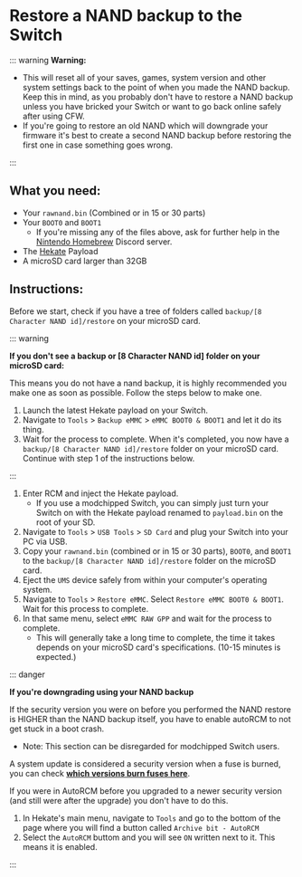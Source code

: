 # Restore a NAND backup to the Switch

::: warning
**Warning:**

- This will reset all of your saves, games, system version and other system settings back to the point of when you made the NAND backup. Keep this in mind, as you probably don't have to restore a NAND backup unless you have bricked your Switch or want to go back online safely after using CFW.
- If you're going to restore an old NAND which will downgrade your firmware it's best to create a second NAND backup before restoring the first one in case something goes wrong.

:::

## What you need:
- Your `rawnand.bin` (Combined or in 15 or 30 parts)
- Your `BOOT0` and `BOOT1`
    - If you're missing any of the files above, ask for further help in the [Nintendo Homebrew](https://discord.gg/C29hYvh) Discord server.
- The [Hekate](https://github.com/CTCaer/hekate/releases/) Payload
- A microSD card larger than 32GB

## Instructions:

Before we start, check if you have a tree of folders called `backup/[8 Character NAND id]/restore` on your microSD card.

::: warning

**If you don't see a backup or [8 Character NAND id] folder on your microSD card:**

This means you do not have a nand backup, it is highly recommended you make one as soon as possible. Follow the steps below to make one.

1. Launch the latest Hekate payload on your Switch.
1. Navigate to `Tools` > `Backup eMMC` > `eMMC BOOT0 & BOOT1` and let it do its thing.
1. Wait for the process to complete. When it's completed, you now have a `backup/[8 Character NAND id]/restore` folder on your microSD card. Continue with step 1 of the instructions below.

:::

1. Enter RCM and inject the Hekate payload.
    - If you use a modchipped Switch, you can simply just turn your Switch on with the Hekate payload renamed to `payload.bin` on the root of your SD.
1. Navigate to `Tools` > `USB Tools` > `SD Card` and plug your Switch into your PC via USB.
1. Copy your `rawnand.bin` (combined or in 15 or 30 parts), `BOOT0`, and `BOOT1` to the `backup/[8 Character NAND id]/restore` folder on the microSD card.
1. Eject the `UMS` device safely from within your computer's operating system.
1. Navigate to `Tools` > `Restore eMMC`. Select `Restore eMMC BOOT0 & BOOT1`. Wait for this process to complete.
1. In that same menu, select `eMMC RAW GPP` and wait for the process to complete.
    - This will generally take a long time to complete, the time it takes depends on your microSD card's specifications. (10-15 minutes is expected.)

::: danger

**If you're downgrading using your NAND backup**

If the security version you were on before you performed the NAND restore is HIGHER than the NAND backup itself, you have to enable autoRCM to not get stuck in a boot crash.

- Note:  This section can be disregarded for modchipped Switch users.

A system update is considered a security version when a fuse is burned, you can check **[which versions burn fuses here](https://switchbrew.org/wiki/Fuses#Anti-downgrade)**.

If you were in AutoRCM before you upgraded to a newer security version (and still were after the upgrade) you don't have to do this.

1. In Hekate's main menu, navigate to `Tools` and go to the bottom of the page where you will find a button called `Archive bit - AutoRCM`
1. Select the `AutoRCM` buttom and you will see `ON` written next to it. This means it is enabled.

:::
